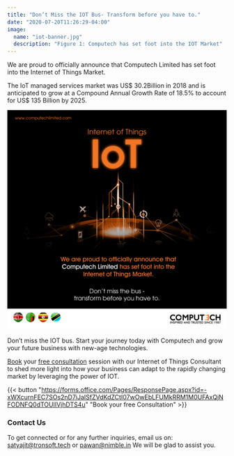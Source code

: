 ```yaml
---
title: "Don’t Miss the IOT Bus- Transform before you have to."
date: "2020-07-20T11:26:29-04:00"
image:
  name: "iot-banner.jpg"
  description: "Figure 1: Computech has set foot into the IOT Market"
---
```


We are proud to officially announce that Computech Limited has set foot into the Internet of Things Market.

The IoT managed services market was US$ 30.2Billion in 2018 and is anticipated to grow at a Compound Annual Growth Rate of 18.5% to account for US$ 135 Billion by 2025. 

![Figure 2: Explore the future of IOT with Computech Limited](/images/computech-limited-iot-press-release.jpg)

Don’t miss the IOT bus. Start your journey today with Computech and grow your future business with new-age technologies.

[Book](https://forms.office.com/Pages/ResponsePage.aspx?id=-xWXcurnFEC7SOs2nD7iJaISfZVdKdZCtI07wOwEbLFUMkRRM1M0UFAxQjNFODNFQ0dTOUlIVjhDTS4u) your [free consultation](https://forms.office.com/Pages/ResponsePage.aspx?id=-xWXcurnFEC7SOs2nD7iJaISfZVdKdZCtI07wOwEbLFUMkRRM1M0UFAxQjNFODNFQ0dTOUlIVjhDTS4u) session with our Internet of Things Consultant to shed more light into how your business can adapt to the rapidly changing market by leveraging the power of IOT.

{{< button "https://forms.office.com/Pages/ResponsePage.aspx?id=-xWXcurnFEC7SOs2nD7iJaISfZVdKdZCtI07wOwEbLFUMkRRM1M0UFAxQjNFODNFQ0dTOUlIVjhDTS4u" "Book your free Consultation" >}}

### Contact Us

To get connected or for any further inquiries, email us on:
[satyajit@tronsoft.tech](mailto:satyajit@tronsoft.tech)  or [pawan@nimble.in](mailto:pawan@nimble.in)
We will be glad to assist you.



